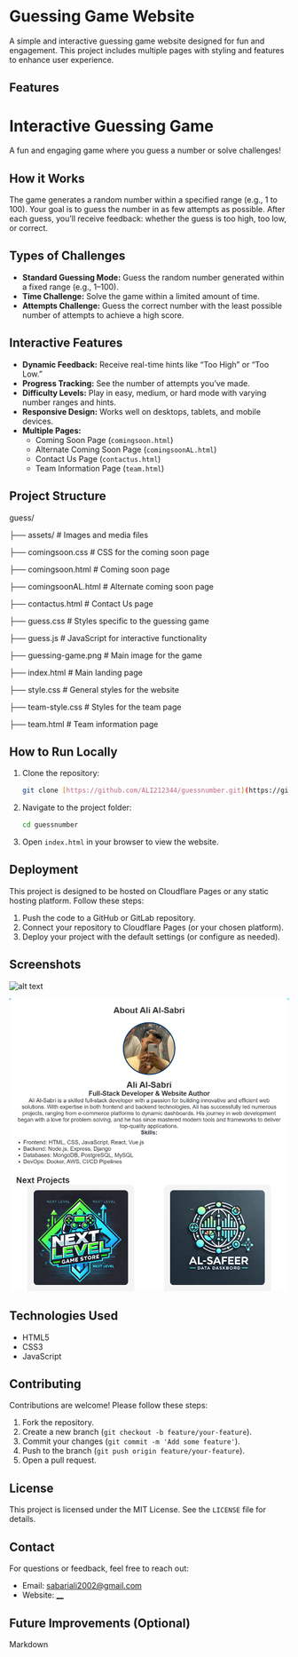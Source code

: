 # Guessing Game Website

A simple and interactive guessing game website designed for fun and engagement. This project includes multiple pages with styling and features to enhance user experience.

## Features

# Interactive Guessing Game

A fun and engaging game where you guess a number or solve challenges!

## How it Works

The game generates a random number within a specified range (e.g., 1 to 100). Your goal is to guess the number in as few attempts as possible. After each guess, you’ll receive feedback: whether the guess is too high, too low, or correct.

## Types of Challenges

*   **Standard Guessing Mode:** Guess the random number generated within a fixed range (e.g., 1–100).
*   **Time Challenge:** Solve the game within a limited amount of time.
*   **Attempts Challenge:** Guess the correct number with the least possible number of attempts to achieve a high score.

## Interactive Features

*   **Dynamic Feedback:** Receive real-time hints like “Too High” or “Too Low.”
*   **Progress Tracking:** See the number of attempts you’ve made.
*   **Difficulty Levels:** Play in easy, medium, or hard mode with varying number ranges and hints.
*   **Responsive Design:** Works well on desktops, tablets, and mobile devices.
*   **Multiple Pages:**
    *   Coming Soon Page (`comingsoon.html`)
    *   Alternate Coming Soon Page (`comingsoonAL.html`)
    *   Contact Us Page (`contactus.html`)
    *   Team Information Page (`team.html`)

## Project Structure
guess/

├── assets/                                  # Images and media files

├── comingsoon.css                           # CSS for the coming soon page

├── comingsoon.html                          # Coming soon page

├── comingsoonAL.html                        # Alternate coming soon page

├── contactus.html                           # Contact Us page

├── guess.css                                # Styles specific to the guessing game

├── guess.js                                 # JavaScript for interactive functionality

├── guessing-game.png                        # Main image for the game

├── index.html                               # Main landing page

├── style.css                                # General styles for the website

├── team-style.css                           # Styles for the team page

├── team.html                                # Team information page

## How to Run Locally

1.  Clone the repository:

    ```bash
    git clone [https://github.com/ALI212344/guessnumber.git](https://github.com/ALI212344/guessnumber.git)
    ```

2.  Navigate to the project folder:

    ```bash
    cd guessnumber
    ```

3.  Open `index.html` in your browser to view the website.

## Deployment

This project is designed to be hosted on Cloudflare Pages or any static hosting platform. Follow these steps:

1.  Push the code to a GitHub or GitLab repository.
2.  Connect your repository to Cloudflare Pages (or your chosen platform).
3.  Deploy your project with the default settings (or configure as needed).

## Screenshots

![alt text](https://github.com/ALI212344/guessnumber/blob/main/assets/websreenshot.png)

![alt text](https://github.com/ALI212344/guessnumber/blob/main/assets/teamscreenshot.png)


## Technologies Used

*   HTML5
*   CSS3
*   JavaScript

## Contributing

Contributions are welcome! Please follow these steps:

1.  Fork the repository.
2.  Create a new branch (`git checkout -b feature/your-feature`).
3.  Commit your changes (`git commit -m 'Add some feature'`).
4.  Push to the branch (`git push origin feature/your-feature`).
5.  Open a pull request.

## License

This project is licensed under the MIT License. See the `LICENSE` file for details.

## Contact

For questions or feedback, feel free to reach out:

*   Email: sabariali2002@gmail.com
*   Website: [__](https://865db8b7.guessnumbergame-dz4.pages.dev/)

## Future Improvements (Optional)

Markdown
